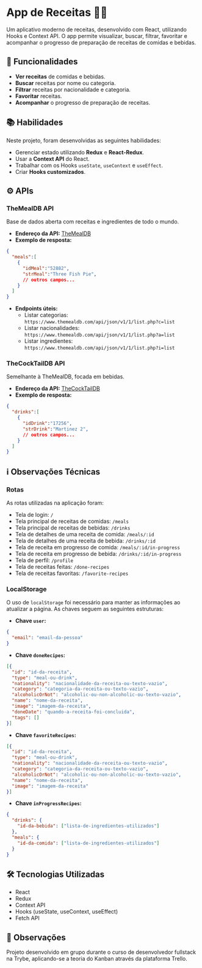 # App de Receitas 🍔🍷

Um aplicativo moderno de receitas, desenvolvido com React, utilizando Hooks e Context API. O app permite visualizar, buscar, filtrar, favoritar e acompanhar o progresso de preparação de receitas de comidas e bebidas.

## 🚀 Funcionalidades

- **Ver receitas** de comidas e bebidas.
- **Buscar** receitas por nome ou categoria.
- **Filtrar** receitas por nacionalidade e categoria.
- **Favoritar** receitas.
- **Acompanhar** o progresso de preparação de receitas.

## 📚 Habilidades

Neste projeto, foram desenvolvidas as seguintes habilidades:

- Gerenciar estado utilizando **Redux** e **React-Redux**.
- Usar a **Context API** do React.
- Trabalhar com os Hooks `useState`, `useContext` e `useEffect`.
- Criar **Hooks customizados**.

## ⚙️ APIs

### TheMealDB API

Base de dados aberta com receitas e ingredientes de todo o mundo.

- **Endereço da API:** [TheMealDB](https://www.themealdb.com/)
- **Exemplo de resposta:**

```json
{
  "meals":[
    {
      "idMeal":"52882",
      "strMeal":"Three Fish Pie",
      // outros campos...
    }
  ]
}
```

- **Endpoints úteis:**
  - Listar categorias: `https://www.themealdb.com/api/json/v1/1/list.php?c=list`
  - Listar nacionalidades: `https://www.themealdb.com/api/json/v1/1/list.php?a=list`
  - Listar ingredientes: `https://www.themealdb.com/api/json/v1/1/list.php?i=list`

### TheCockTailDB API

Semelhante à TheMealDB, focada em bebidas.

- **Endereço da API:** [TheCockTailDB](https://www.thecocktaildb.com/)
- **Exemplo de resposta:**

```json
{
  "drinks":[
    {
      "idDrink":"17256",
      "strDrink":"Martinez 2",
      // outros campos...
    }
  ]
}
```

## ℹ️ Observações Técnicas

### Rotas

As rotas utilizadas na aplicação foram:

- Tela de login: `/`
- Tela principal de receitas de comidas: `/meals`
- Tela principal de receitas de bebidas: `/drinks`
- Tela de detalhes de uma receita de comida: `/meals/:id`
- Tela de detalhes de uma receita de bebida: `/drinks/:id`
- Tela de receita em progresso de comida: `/meals/:id/in-progress`
- Tela de receita em progresso de bebida: `/drinks/:id/in-progress`
- Tela de perfil: `/profile`
- Tela de receitas feitas: `/done-recipes`
- Tela de receitas favoritas: `/favorite-recipes`

### LocalStorage

O uso de `localStorage` foi necessário para manter as informações ao atualizar a página. As chaves seguem as seguintes estruturas:

- **Chave `user`:**
```json
{
  "email": "email-da-pessoa"
}
```

- **Chave `doneRecipes`:**
```json
[{
  "id": "id-da-receita",
  "type": "meal-ou-drink",
  "nationality": "nacionalidade-da-receita-ou-texto-vazio",
  "category": "categoria-da-receita-ou-texto-vazio",
  "alcoholicOrNot": "alcoholic-ou-non-alcoholic-ou-texto-vazio",
  "name": "nome-da-receita",
  "image": "imagem-da-receita",
  "doneDate": "quando-a-receita-foi-concluida",
  "tags": []
}]
```

- **Chave `favoriteRecipes`:**
```json
[{
  "id": "id-da-receita",
  "type": "meal-ou-drink",
  "nationality": "nacionalidade-da-receita-ou-texto-vazio",
  "category": "categoria-da-receita-ou-texto-vazio",
  "alcoholicOrNot": "alcoholic-ou-non-alcoholic-ou-texto-vazio",
  "name": "nome-da-receita",
  "image": "imagem-da-receita"
}]
```

- **Chave `inProgressRecipes`:**
```json
{
  "drinks": {
    "id-da-bebida": ["lista-de-ingredientes-utilizados"]
  },
  "meals": {
    "id-da-comida": ["lista-de-ingredientes-utilizados"]
  }
}
```

## 🛠️ Tecnologias Utilizadas

- React
- Redux
- Context API
- Hooks (useState, useContext, useEffect)
- Fetch API

## 🤝 Observações

Projeto desenvolvido em grupo durante o curso de desenvolvedor fullstack na Trybe, aplicando-se a teoria do Kanban através da plataforma Trello.